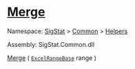 # [Merge](./ExcelHelper-100663986.md)

Namespace: [SigStat]() > [Common](./../../README.md) > [Helpers](./../README.md)

Assembly: SigStat.Common.dll

[Merge](./ExcelHelper-100663986.md) ( [`ExcelRangeBase`](./ExcelHelper-100663986.md) range )
